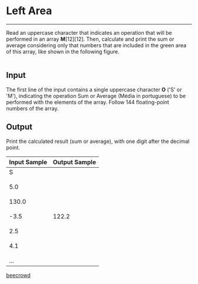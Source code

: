 # Left Area

---

Read an uppercase character that indicates an operation that will be performed in an array **M**[12][12].
 Then, calculate and print the sum or average considering only that numbers that are included in the green area of this array, like shown in the following figure.

<img src="https://resources.beecrowd.com.br/gallery/images/problems/UOJ_1189.png" title="" alt="" data-align="center">

## Input

The first line of the input contains a single uppercase character **O** ('S' or 'M'), indicating the operation Sum or Average (Média in portuguese) to be performed with the elements of the array. Follow 144 floating-point numbers of the array.

## Output

Print the calculated result (sum or average), with one digit after the decimal point.

| Input Sample                                                           | Output Sample |
| ---------------------------------------------------------------------- | ------------- |
| S<br><br>5.0<br><br>130.0<br><br>-3.5<br><br>2.5<br><br>4.1<br><br>... | 122.2         |

[beecrowd](https://www.beecrowd.com.br/judge/en/problems/view/1189)
